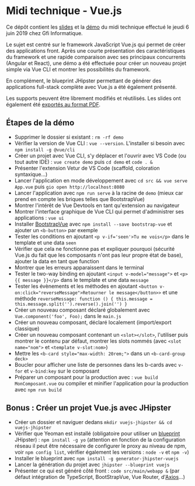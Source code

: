 # Midi technique - Vue.js

Ce dépôt contient les [slides](https://github.com/fdelbrayelle/midi-tech-vuejs/blob/master/slides) et la [démo](https://github.com/fdelbrayelle/midi-tech-vuejs/blob/master/demo) du midi technique effectué le jeudi 6 juin 2019 chez Gfi Informatique.

Le sujet est centré sur le framework JavaScript Vue.js qui permet de créer des applications front. Après une courte présentation des caractéristiques du framework et une rapide comparaison avec ses principaux concurrents (Angular et React), une démo a été effectuée pour créer un nouveau projet simple via Vue CLI et montrer les possibilités du framework.

En complément, le blueprint JHipster permettant de générer des applications full-stack complète avec Vue.js a été également présenté.

Les supports peuvent être librement modifiés et réutilisés. Les slides ont également été [exportés au format PDF](https://github.com/fdelbrayelle/midi-tech-vuejs/blob/master/slides/presentation.pdf).

## Étapes de la démo

- Supprimer le dossier si existant : `rm -rf demo`
- Vérifier la version de Vue CLI : `vue --version`. L'installer si besoin avec `npm install -g @vue/cli`
- Créer un projet avec Vue CLI, s'y déplacer et l'ouvrir avec VS Code (ou tout autre IDE) : `vue create demo` puis `cd demo` et `code . &`
- Présenter l'extension Vetur de VS Code (scaffold, coloration syntaxique...)
- Lancer l'application en mode développement avec `cd src && vue serve App.vue` puis `gio open http://localhost:8080`
- Lancer l'application avec `npm run serve` à la racine de `demo` (mieux car prend en compte les briques telles que BootstrapVue)
- Montrer l'intérêt de Vue Devtools en tant qu'extension au navigateur
- Montrer l'interface graphique de Vue CLI qui permet d'administrer ses applications : `vue ui`
- Installer [BootstrapVue](https://bootstrap-vue.js.org/docs/#vue-cli-3) avec `npm install --save bootstrap-vue` et ajouter un `<b-button>` par exemple
- Tester les conditions en ajoutant `<p v-if='seen'>Tu me vois</p>` dans le template et une data `seen`
- Vérifier que cela ne fonctionne pas et expliquer pourquoi (sécurité Vue.js du fait que les composants n'ont pas leur propre état de base), ajouter la data en tant que function
- Montrer que les erreurs apparaissent dans le terminal
- Tester le two-way binding en ajoutant `<input v-model="message">` et `<p>{{ message }}</p>` dans le template et une data `message`
- Tester les évènements et les méthodes en ajoutant `<button v-on:click="reverseMessage">Retourner le message</button>>` et une méthode `reverseMessage: function () { this.message = this.message.split('').reverse().join('') }`
- Créer un nouveau composant déclaré globalement avec `Vue.component('foo', Foo);` dans le `main.js`
- Créer un nouveau composant, déclaré localement (import/export classique)
- Créer un nouveau composant contenant un `<slot></slot>`, l'utiliser puis montrer le contenu par défaut, montrer les slots nommés (avec `<slot name="nom">` et `<template v-slot:nom>`)
- Mettre les `<b-card style="max-width: 20rem;">` dans un `<b-card-group deck>`
- Boucler pour afficher une liste de personnes dans les b-cards avec `v-for` et `v-bind:key` sur le composant
- Préparer un composant pour la production avec : `vue build MonComposant.vue` ou compiler et minifier l'application pour la production avec `npm run build`

## Bonus : Créer un projet Vue.js avec JHipster
- Créer un dossier et naviguer dedans `mkdir vuejs-jhipster && cd vuejs-jhipster`
- Vérifier que Yeoman est installé (obligatoire pour utiliser un [blueprint](https://www.jhipster.tech/modules/creating-a-blueprint/) JHipster) : `npm install -g yo` (attention en fonction de la configuration réseau il peut être nécessaire de configurer le proxy au niveau de npm, voir `npm config list`, vérifier également les versions : `node -v` et `npm -v`)
- Installer le blueprint avec `npm install -g generator-jhipster-vuejs`
- Lancer la génération du projet avec `jhipster --blueprint vuejs`
- Présenter ce qui est généré côté front : `code src/main/webapp &` (par défaut intégration de TypeScript, BootStrapVue, Vue Router, d'[Axios](https://github.com/axios/axios)...)
